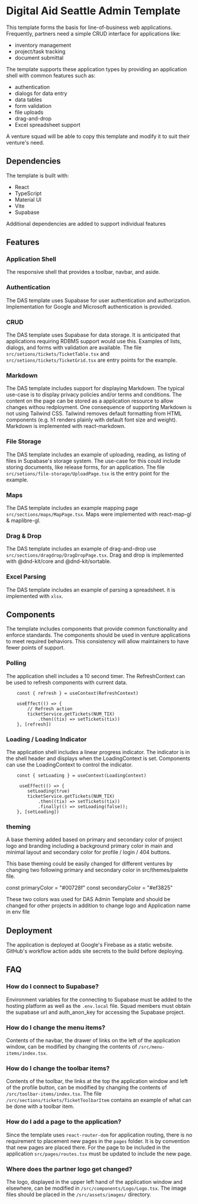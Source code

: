 # Digital Aid Seattle Admin Template

This template forms the basis for line-of-business web applications.  Frequently, partners need a simple CRUD interface for applications like:
* inventory management
* project/task tracking
* document submittal

The template supports these application types by providing an application shell with common features such as:
* authentication
* dialogs for data entry
* data tables
* form validation
* file uploads
* drag-and-drop
* Excel spreadsheet support

A venture squad will be able to copy this template and modify it to suit their venture's need.

## Dependencies
The template is built with:
* React
* TypeScript
* Material UI
* Vite
* Supabase

Additional dependencies are added to support individual features

## Features
### Application Shell
The responsive shell that provides a toolbar, navbar, and aside. 

### Authentication
The DAS template uses Supabase for user authentication and authorization.  Implementation for Google and Microsoft authentication is provided.

### CRUD
The DAS template uses Supabase for data storage.  It is anticipated that applications requiring RDBMS support would use this.  Examples of lists, dialogs, and forms with validation are available. The file `src/setions/tickets/TicketTable.tsx` and `src/setions/tickets/TicketGrid.tsx` are entry points for the example.

### Markdown
The DAS template includes support for displaying Markdown. The typical use-case is to display privacy policies and/or terms and conditions.  The content on the page can be stored as a application resource to allow changes withou redployment.  One consequence of supporting Markdown is not using Tailwind CSS.  Tailwind removes default formatting from HTML components (e.g. h1 renders plainly with default font size and weight). Markdown is implemented with react-markdown.

### File Storage
The DAS template includes an example of uploading, reading, as listing of files in Supabase's storage system.  The use-case for this could include storing documents, like release forms, for an application. The file `src/setions/file-storage/UploadPage.tsx` is the entry point for the example.

### Maps
The DAS template includes an example mapping page `src/sections/maps/MapPage.tsx`.  Maps were implemented with react-map-gl & maplibre-gl.

### Drag & Drop
The DAS template includes an example of drag-and-drop use `src/sections/dragdrop/DragDropPage.tsx`. Drag and drop is implemented with @dnd-kit/core and @dnd-kit/sortable.

### Excel Parsing
The DAS template includes an example of parsing a spreadsheet. it is implemented with `xlsx`.

## Components
The template includes components that provide common functionality and enforce standards.  The components should be used in venture applications to meet required behaviors.  This consistency will allow maintainers to have fewer points of support.

### Polling
The application shell includes a 10 second timer. The RefreshContext can be used to refresh components with current data.

```
    const { refresh } = useContext(RefreshContext)

    useEffect(() => {
        // Refresh action
        ticketService.getTickets(NUM_TIX)
            .then((tix) => setTickets(tix))
    }, [refresh])
```
### Loading / Loading Indicator
The application shell includes a linear progress indicator.  The indicator is in the shell header and displays when the LoadingContext is set.  Components can use the LoadingContext to control the indicator.


```
    const { setLoading } = useContext(LoadingContext)

     useEffect(() => {
        setLoading(true)
        ticketService.getTickets(NUM_TIX)
            .then((tix) => setTickets(tix))
            .finally(() => setLoading(false));
    }, [setLoading])
```

### theming
A base theming added based on primary and secondary color of project logo and branding including a background primary color in main and minimal layout and secondary color for profile / login / 404  buttons.

This base theming could be easily changed for different ventures by changing two following primary and secondary color in src/themes/palette file.

const primaryColor = "#00728f"
const secondaryColor = "#ef3825"

These two colors was used for DAS Admin Template and should be changed for other projects in addition to change logo and Application name in env file

## Deployment
The application is deployed at Google's Firebase as a static website.  GitHub's workflow action adds site secrets to the build before deploying.

## FAQ
### How do I connect to Supabase?
Environment variables for the connecting to Supabase must be added to the hosting platform as well as the `.env.local` file.  Squad members must obtain the supabase url and auth_anon_key for accessing the Supabase project.

### How do I change the menu items?
Contents of the navbar, the drawer of links on the left of the application window, can be modified by changing the contents of `/src/menu-items/index.tsx`.

### How do I change the toolbar items?
Contents of the toolbar, the links at the top the application window and left of the profile button, can be modified by changing the contents of `/src/toolbar-items/index.tsx`. The file `/src/sections/tickets/TicketToolbarItem` contains an example of what can be done with a toolbar item.

### How do I add a page to the application?
Since the template uses `react-router-dom` for application routing, there is no requirement to placement new pages in the `pages` folder.  It is by convention that new pages are placed there.  For the page to be included in the application `src/pages/routes.tsx` must be updated to include the new page.

### Where does the partner logo get changed?
The logo, displayed in the upper left hand of the application window and elsewhere, can be modified in `/src/components/Logo/Logo.tsx`.  The image files should be placed in the `/src/assets/images/` directory.
